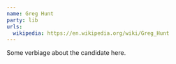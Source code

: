 ```yaml
---
name: Greg Hunt
party: lib
urls:
  wikipedia: https://en.wikipedia.org/wiki/Greg_Hunt
---
```

Some verbiage about the candidate here.
